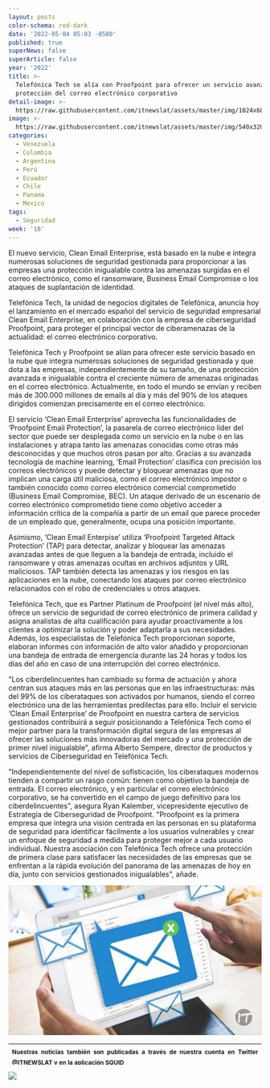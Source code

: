```yaml
---
layout: posts
color-schema: red-dark
date: '2022-05-04 05:03 -0500'
published: true
superNews: false
superArticle: false
year: '2022'
title: >-
  Telefónica Tech se alía con Proofpoint para ofrecer un servicio avanzado de
  protección del correo electrónico corporativo
detail-image: >-
  https://raw.githubusercontent.com/itnewslat/assets/master/img/1024x680/Correo-Empresarial-g.jpg
image: >-
  https://raw.githubusercontent.com/itnewslat/assets/master/img/540x320/Correo-Empresarial-p.jpg
categories:
  - Venezuela
  - Colombia
  - Argentina
  - Perú
  - Ecuador
  - Chile
  - Panama
  - Mexico
tags:
  - Seguridad
week: '18'
---
```

El nuevo servicio, Clean Email Enterprise, está basado en la nube e integra numerosas soluciones de seguridad gestionada para proporcionar a las empresas una protección inigualable contra las amenazas surgidas en el correo electrónico, como el ransomware, Business Email Compromise o los ataques de suplantación de identidad.
 
Telefónica Tech, la unidad de negocios digitales de Telefónica, anuncia hoy el lanzamiento en el mercado español del servicio de seguridad empresarial Clean Email Enterprise, en colaboración con la empresa de ciberseguridad Proofpoint, para proteger el principal vector de ciberamenazas de la actualidad: el correo electrónico corporativo.
 
Telefónica Tech y Proofpoint se alían para ofrecer este servicio basado en la nube que integra numerosas soluciones de seguridad gestionada y que dota a las empresas, independientemente de su tamaño, de una protección avanzada e inigualable contra el creciente número de amenazas originadas en el correo electrónico. Actualmente, en todo el mundo se envían y reciben más de 300.000 millones de emails al día y más del 90% de los ataques dirigidos comienzan precisamente en el correo electrónico.
 
El servicio ‘Clean Email Enterprise’ aprovecha las funcionalidades de ‘Proofpoint Email Protection’, la pasarela de correo electrónico líder del sector que puede ser desplegada como un servicio en la nube o en las instalaciones y atrapa tanto las amenazas conocidas como otras más desconocidas y que muchos otros pasan por alto. Gracias a su avanzada tecnología de machine learning, ‘Email Protection’ clasifica con precisión los correos electrónicos y puede detectar y bloquear amenazas que no implican una carga útil maliciosa, como el correo electrónico impostor o también conocido como correo electrónico comercial comprometido (Business Email Compromise, BEC). Un ataque derivado de un escenario de correo electrónico comprometido tiene como objetivo acceder a información crítica de la compañía a partir de un email que parece proceder de un empleado que, generalmente, ocupa una posición importante.
 
Asimismo, ‘Clean Email Enterpise’ utiliza ‘Proofpoint Targeted Attack Protection’ (TAP) para detectar, analizar y bloquear las amenazas avanzadas antes de que lleguen a la bandeja de entrada, incluido el ransomware y otras amenazas ocultas en archivos adjuntos y URL maliciosos. TAP también detecta las amenazas y los riesgos en las aplicaciones en la nube, conectando los ataques por correo electrónico relacionados con el robo de credenciales u otros ataques.
 
Telefónica Tech, que es Partner Platinum de Proofpoint (el nivel más alto), ofrece un servicio de seguridad de correo electrónico de primera calidad y asigna analistas de alta cualificación para ayudar proactivamente a los clientes a optimizar la solución y poder adaptarla a sus necesidades. Además, los especialistas de Telefónica Tech proporcionan soporte, elaboran informes con información de alto valor añadido y proporcionan una bandeja de entrada de emergencia durante las 24 horas y todos los días del año en caso de una interrupción del correo electrónico.
 
"Los ciberdelincuentes han cambiado su forma de actuación y ahora centran sus ataques más en las personas que en las infraestructuras: más del 99% de los ciberataques son activados por humanos, siendo el correo electrónico una de las herramientas predilectas para ello. Incluir el servicio ‘Clean Email Enterprise’ de Proofpoint en nuestra cartera de servicios gestionados contribuirá a seguir posicionando a Telefónica Tech como el mejor partner para la transformación digital segura de las empresas al ofrecer las soluciones más innovadoras del mercado y una protección de primer nivel inigualable”, afirma Alberto Sempere, director de productos y servicios de Ciberseguridad en Telefónica Tech.
 
"Independientemente del nivel de sofisticación, los ciberataques modernos tienden a compartir un rasgo común: tienen como objetivo la bandeja de entrada. El correo electrónico, y en particular el correo electrónico corporativo, se ha convertido en el campo de juego definitivo para los ciberdelincuentes", asegura Ryan Kalember, vicepresidente ejecutivo de Estrategia de Ciberseguridad de Proofpoint. "Proofpoint es la primera empresa que integra una visión centrada en las personas en su plataforma de seguridad para identificar fácilmente a los usuarios vulnerables y crear un enfoque de seguridad a medida para proteger mejor a cada usuario individual. Nuestra asociación con Telefónica Tech ofrece una protección de primera clase para satisfacer las necesidades de las empresas que se enfrentan a la rápida evolución del panorama de las amenazas de hoy en día, junto con servicios gestionados inigualables", añade.

![](https://raw.githubusercontent.com/itnewslat/assets/master/img/540x320/Correo-Empresarial-p.jpg)

<table style="height: 42px;" width="569">
<tbody>
<tr>
<td style="text-align: justify;"><sub><strong>Nuestras noticias también son publicadas a través de nuestra cuenta en Twitter <a href="https://twitter.com/itnewslat?lang=es">@ITNEWSLAT</a> y en la aplicación <a href="https://squidapp.co/en/">SQUID</a></strong></sub></td>
</tr>
</tbody>
</table>

<img src="https://tracker.metricool.com/c3po.jpg?hash=56f88a41e39ab42c063cc51676587a04"/>